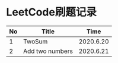 

# LeetCode刷题记录

No | Title | Time
------|---|----
|1 |TwoSum | 2020.6.20|
|2 | Add two numbers| 2020.6.21|
